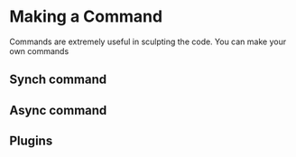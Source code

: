 # Making a Command

Commands are extremely useful in sculpting the code. You can make your own commands

## Synch command

## Async command

## Plugins

